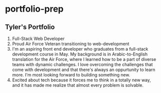 # portfolio-prep
## Tyler's Portfolio


1. Full-Stack Web Developer
2. Proud Air Force Veteran transitioning to web-development
3. I'm an aspiring front end developer who graduates from a full-stack development course in May. My background is in Arabic-to-English translation for the Air Force, where I learned how to be a part of diverse teams with dynamic challenges. I love overcoming the challenges that come with development and that there's always an oppurtunity to learn more. I'm most looking forward to building something new.
4. Excited about tech because it forces me to think in a totally new way, and it has made me realize that almost every problem is solvable.
